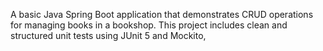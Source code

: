 A basic Java Spring Boot application that demonstrates CRUD operations for managing books in a bookshop. This project includes clean and structured unit tests using JUnit 5 and Mockito, 
